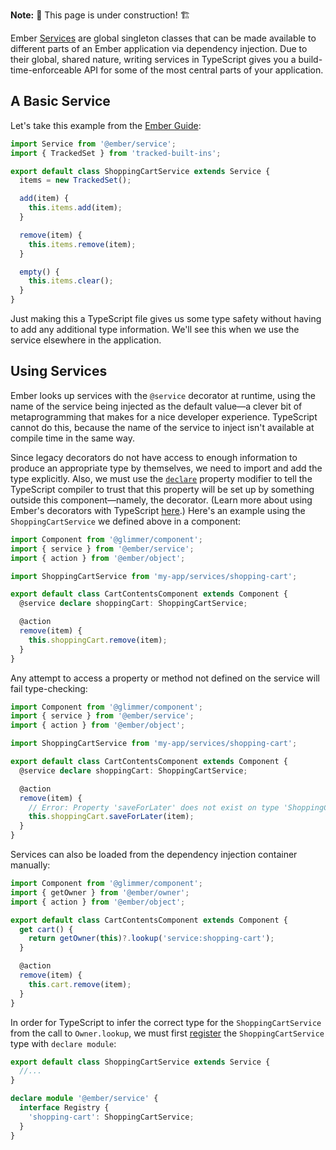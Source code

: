 **Note:** 🚧 This page is under construction! 🏗️

Ember [Services] are global singleton classes that can be made available to different parts of an Ember application via dependency injection. Due to their global, shared nature, writing services in TypeScript gives you a build-time-enforceable API for some of the most central parts of your application.

## A Basic Service

Let's take this example from the [Ember Guide][example-location]:

```typescript {data-filename="app/services/shopping-cart.ts"}
import Service from '@ember/service';
import { TrackedSet } from 'tracked-built-ins';

export default class ShoppingCartService extends Service {
  items = new TrackedSet();

  add(item) {
    this.items.add(item);
  }

  remove(item) {
    this.items.remove(item);
  }

  empty() {
    this.items.clear();
  }
}
```

Just making this a TypeScript file gives us some type safety without having to add any additional type information. We'll see this when we use the service elsewhere in the application.

## Using Services

Ember looks up services with the `@service` decorator at runtime, using the name of the service being injected as the default value—a clever bit of metaprogramming that makes for a nice developer experience. TypeScript cannot do this, because the name of the service to inject isn't available at compile time in the same way.

Since legacy decorators do not have access to enough information to produce an appropriate type by themselves, we need to import and add the type explicitly. Also, we must use the [`declare`][declare] property modifier to tell the TypeScript compiler to trust that this property will be set up by something outside this component—namely, the decorator. (Learn more about using Ember's decorators with TypeScript [here][decorators].) Here's an example using the `ShoppingCartService` we defined above in a component:

```typescript {data-filename="app/components/cart-contents.ts"}
import Component from '@glimmer/component';
import { service } from '@ember/service';
import { action } from '@ember/object';

import ShoppingCartService from 'my-app/services/shopping-cart';

export default class CartContentsComponent extends Component {
  @service declare shoppingCart: ShoppingCartService;

  @action
  remove(item) {
    this.shoppingCart.remove(item);
  }
}
```

Any attempt to access a property or method not defined on the service will fail type-checking:

```typescript {data-filename="app/components/cart-contents.ts"}
import Component from '@glimmer/component';
import { service } from '@ember/service';
import { action } from '@ember/object';

import ShoppingCartService from 'my-app/services/shopping-cart';

export default class CartContentsComponent extends Component {
  @service declare shoppingCart: ShoppingCartService;

  @action
  remove(item) {
    // Error: Property 'saveForLater' does not exist on type 'ShoppingCartService'.
    this.shoppingCart.saveForLater(item);
  }
}
```

Services can also be loaded from the dependency injection container manually:

```typescript {data-filename="app/components/cart-contents.ts"}
import Component from '@glimmer/component';
import { getOwner } from '@ember/owner';
import { action } from '@ember/object';

export default class CartContentsComponent extends Component {
  get cart() {
    return getOwner(this)?.lookup('service:shopping-cart');
  }

  @action
  remove(item) {
    this.cart.remove(item);
  }
}
```

In order for TypeScript to infer the correct type for the `ShoppingCartService` from the call to `Owner.lookup`, we must first [register][registries] the `ShoppingCartService` type with `declare module`:

```typescript {data-filename="app/services/shopping-cart.ts"}
export default class ShoppingCartService extends Service {
  //...
}

declare module '@ember/service' {
  interface Registry {
    'shopping-cart': ShoppingCartService;
  }
}
```

<!-- Internal links -->

[example-location]: ../../../services/#toc_defining-services
[decorators]: ../../additional-resources/gotchas/#toc_decorators
[registries]: ../../additional-resources/gotchas/#toc_registries
[services]: ../../../services/

<!-- External links -->

[declare]: https://www.typescriptlang.org/docs/handbook/release-notes/typescript-3-7.html#the-usedefineforclassfields-flag-and-the-declare-property-modifier
